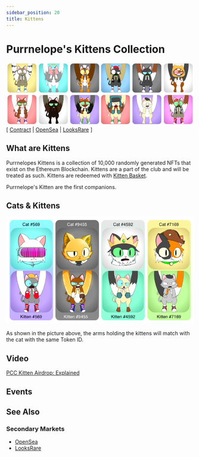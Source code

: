 ```yaml
---
sidebar_position: 20
title: Kittens
---
```


# Purrnelope's Kittens Collection

![](../assets/kittens-examples.png)
[
[Contract](https://etherscan.io/address/0x0c6218d95735d3e12ae7c4703106e4b8e0b61010) |
[OpenSea](https://opensea.io/collection/purrnelopes-kittens) |
[LooksRare](https://looksrare.org/collections/0x0c6218D95735d3E12AE7C4703106E4b8e0b61010)
]

## What are Kittens

Purrnelopes Kittens is a collection of 10,000 randomly generated NFTs that exist on the Ethereum Blockchain. Kittens are a part of the club and will be treated as such. Kittens are redeemed with [Kitten Basket](../kittyvalut-purrks/2-kitten-basket.md).

Purrnelope's Kitten are the first companions.

## Cats & Kittens

![](../assets/cats-kittens.png)

As shown in the picture above, the arms holding the kittens will match with the cat with the same Token ID.

## Video

[PCC Kitten Airdrop: Explained](/posts/explained/202112-kitten-airdrop)

## Events

## See Also

### Secondary Markets

- [OpenSea](https://opensea.io/collection/purrnelopes-kittens)
- [LooksRare](https://looksrare.org/collections/0x0c6218D95735d3E12AE7C4703106E4b8e0b61010)
